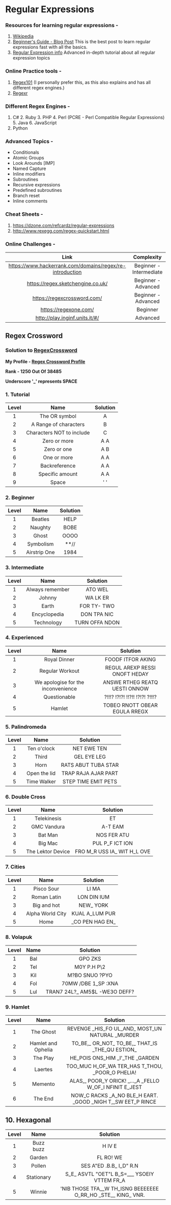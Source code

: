 # Regular Expressions

### Resources for learning regular expressions -

1. [Wikipedia](https://en.wikipedia.org/wiki/Regular_expression)
2. [Beginner's Guide - Blog Post](https://carlalexander.ca/beginners-guide-regular-expressions/)
    This is the best post to learn regular expressions fast with all the basics.
3. [Regular Expression info](http://www.regular-expressions.info/tutorial.html)
    Advanced in-depth tutorial about all regular expression topics

### Online Practice tools - 

1. [Regex101](https://regex101.com/) (I personally prefer this, as this also explains and has all different regex engines.)
2. [Regexr](https://regexr.com)

### Different Regex Engines -

  1. C#
	2. Ruby
	3. PHP
	4. Perl (PCRE - Perl Compatible Regular Expressions)
	5. Java
	6. JavaScript
  7. Python
  
### Advanced Topics -

  * Conditionals
  * Atomic Groups
  * Look Arounds [IMP]
  * Named Capture
  * Inline modifiers
  * Subroutines
  * Recursive expressions
  * Predefined subroutines
  * Branch reset
  * Inline comments
  
### Cheat Sheets -

1. https://dzone.com/refcardz/regular-expressions
2. http://www.rexegg.com/regex-quickstart.html


### Online Challenges -

Link | Complexity
:---:|:---------:
https://www.hackerrank.com/domains/regex/re-introduction | Beginner - Intermediate
https://regex.sketchengine.co.uk/ | Beginner - Advanced
https://regexcrossword.com/ | Beginner - Advanced
https://regexone.com/ | Beginner
http://play.inginf.units.it/#/ | Advanced


## Regex Crossword

### Solution to **[RegexCrossword](https://regexcrossword.com/)**

**My Profile - [Regex Crossword Profile](https://regexcrossword.com/profile/38485)**

**Rank - 1250 Out Of 38485**

**Underscore '_' represents SPACE**

### 1. Tutorial

Level | Name | Solution
:----:|:----:|:--------:
1 | The OR symbol | A
2 | A Range of characters | B
3 | Characters NOT to include | C
4 | Zero or more | A A
5 | Zero or one | A B
6 | One or more | A A
7 | Backreference | A A
8 | Specific amount | A A
9 | Space | ' '


### 2. Beginner

Level | Name | Solution
:----:|:----:|:--------:
1 | Beatles | HELP
2 | Naughty | BOBE
3 | Ghost | OOOO
4 | Symbolism | \*\*//
5 | Airstrip One | 1984

### 3. Intermediate

Level | Name | Solution
:----:|:----:|:--------:
1 | Always remember | ATO WEL
2 | Johnny | WA LK ER
3 | Earth | FOR TY- TWO 
4 | Encyclopedia | DON TPA NIC
5 | Technology | TURN OFFA NDON

### 4. Experienced

Level | Name | Solution
:----:|:----:|:--------:
1 | Royal Dinner | FOODF ITFOR AKING
2 | Regular Workout | REGUL AREXP RESSI ONOFT HEDAY
3 | We apologise for the inconvenience | ANSWE RTHEG REATQ UESTI ONNOW
4 | Questionable | ?!!!? !?!?! !!?!! !?!?! ?!!!?
5 | Hamlet | TOBEO RNOTT OBEAR EGULA RREGX


### 5. Palindromeda

Level | Name | Solution
:----:|:----:|:--------:
1 | Ten o'clock | NET EWE TEN
2 | Third | GEL EYE LEG
3 | Horn | RATS ABUT TUBA STAR
4 | Open the lid | TRAP RAJA AJAR PART
5 | Time Walker | STEP TIME EMIT PETS

### 6. Double Cross

Level | Name | Solution
:----:|:----:|:--------:
1 | Telekinesis | ET
2 | GMC Vandura | A-T EAM
3 | Bat Man | NOS FER ATU
4 | Big Mac | PUL P_F ICT ION
5 | The Lektor Device | FRO M_R USS IA_ WIT H_L OVE

### 7. Cities

Level | Name | Solution
:----:|:----:|:--------:
1 | Pisco Sour | LI MA
2 | Roman Latin | LON DIN IUM
3 | Big and hot | NEW_ YORK
4 | Alpha World City | KUAL A_LUM PUR
5 | Home | \_CO PEN HAG EN\_

### 8. Volapuk

Level | Name | Solution
:----:|:----:|:--------:
1 | Bal | GPO ZKS
2 | Tel | M0Y P.H P\2
3 | Kil | M?BO SNUO ?PYO
4 | Fol | 70MW /DBE 1_SP :XNA
5 | Lul | TRAN7 24L?_ AM5$L -WE3O DEFF?

### 9. Hamlet

Level | Name | Solution
:----:|:----:|:--------:
1 | The Ghost | REVENGE \_HIS\_FO UL_AND_ MOST_UN NATURAL \_MURDER
2 | Hamlet and Ophelia | TO_BE,_ OR_NOT_ TO_BE,_ THAT_IS \_THE_QU ESTION_
3 | The Play | HE_POIS ONS_HIM \_I'\_THE \_GARDEN
4 | Laertes | TOO_MUC H_OF_WA TER_HAS T_THOU, \_POOR_O PHELIA!
5 | Memento | ALAS,\_ POOR_Y ORICK! \_...\_A \_FELLO W_OF_I NFINIT E_JEST
6 | The End | NOW_C RACKS \_A_NO BLE_H EART. \_GOOD \_NIGH T,\_SW EET_P RINCE

## 10. Hexagonal

Level | Name | Solution
:----:|:----:|:--------:
1 | Buzz buzz | H IV E
2 | Garden | FL RO! WE
3 | Pollen | SES A"ED .B.B_ I_D" R.N
4 | Stationary | S_E_ ASVTL "OET"L B_S=___ YSOEIY VTTEM FR_A
5 | Winnie | 'NIB THOSE TFA__W TH_ISNG BEEEEEEE O_RR_HO \_STE__ KING_ VNR.
